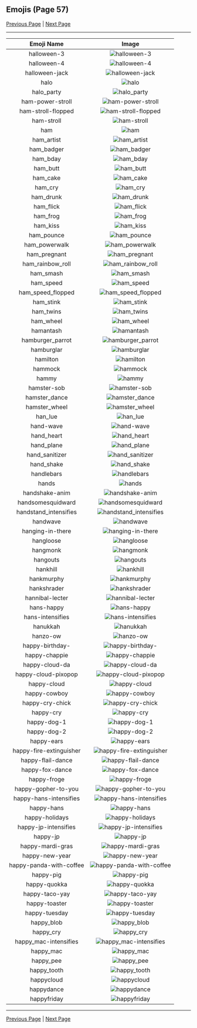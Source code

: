 
## Emojis (Page 57)

[Previous Page](/docs/hc/page-g-0056.md)
  | [Next Page](/docs/hc/page-h-0058.md)

<hr />

|Emoji Name|Image|
| :-: | :-: |
|halloween-3| ![halloween-3](/emojis/hc/halloween-3.gif)|
|halloween-4| ![halloween-4](/emojis/hc/halloween-4.gif)|
|halloween-jack| ![halloween-jack](/emojis/hc/halloween-jack.gif)|
|halo| ![halo](/emojis/hc/halo.png)|
|halo_party| ![halo_party](/emojis/hc/halo_party.gif)|
|ham-power-stroll| ![ham-power-stroll](/emojis/hc/ham-power-stroll.gif)|
|ham-stroll-flopped| ![ham-stroll-flopped](/emojis/hc/ham-stroll-flopped.gif)|
|ham-stroll| ![ham-stroll](/emojis/hc/ham-stroll.gif)|
|ham| ![ham](/emojis/hc/ham.png)|
|ham_artist| ![ham_artist](/emojis/hc/ham_artist.png)|
|ham_badger| ![ham_badger](/emojis/hc/ham_badger.png)|
|ham_bday| ![ham_bday](/emojis/hc/ham_bday.png)|
|ham_butt| ![ham_butt](/emojis/hc/ham_butt.png)|
|ham_cake| ![ham_cake](/emojis/hc/ham_cake.gif)|
|ham_cry| ![ham_cry](/emojis/hc/ham_cry.gif)|
|ham_drunk| ![ham_drunk](/emojis/hc/ham_drunk.gif)|
|ham_flick| ![ham_flick](/emojis/hc/ham_flick.gif)|
|ham_frog| ![ham_frog](/emojis/hc/ham_frog.gif)|
|ham_kiss| ![ham_kiss](/emojis/hc/ham_kiss.gif)|
|ham_pounce| ![ham_pounce](/emojis/hc/ham_pounce.gif)|
|ham_powerwalk| ![ham_powerwalk](/emojis/hc/ham_powerwalk.gif)|
|ham_pregnant| ![ham_pregnant](/emojis/hc/ham_pregnant.png)|
|ham_rainbow_roll| ![ham_rainbow_roll](/emojis/hc/ham_rainbow_roll.gif)|
|ham_smash| ![ham_smash](/emojis/hc/ham_smash.gif)|
|ham_speed| ![ham_speed](/emojis/hc/ham_speed.gif)|
|ham_speed_flopped| ![ham_speed_flopped](/emojis/hc/ham_speed_flopped.gif)|
|ham_stink| ![ham_stink](/emojis/hc/ham_stink.png)|
|ham_twins| ![ham_twins](/emojis/hc/ham_twins.gif)|
|ham_wheel| ![ham_wheel](/emojis/hc/ham_wheel.gif)|
|hamantash| ![hamantash](/emojis/hc/hamantash.png)|
|hamburger_parrot| ![hamburger_parrot](/emojis/hc/hamburger_parrot.gif)|
|hamburglar| ![hamburglar](/emojis/hc/hamburglar.gif)|
|hamilton| ![hamilton](/emojis/hc/hamilton.png)|
|hammock| ![hammock](/emojis/hc/hammock.png)|
|hammy| ![hammy](/emojis/hc/hammy.png)|
|hamster-sob| ![hamster-sob](/emojis/hc/hamster-sob.png)|
|hamster_dance| ![hamster_dance](/emojis/hc/hamster_dance.gif)|
|hamster_wheel| ![hamster_wheel](/emojis/hc/hamster_wheel.gif)|
|han_lue| ![han_lue](/emojis/hc/han_lue.png)|
|hand-wave| ![hand-wave](/emojis/hc/hand-wave.gif)|
|hand_heart| ![hand_heart](/emojis/hc/hand_heart.gif)|
|hand_plane| ![hand_plane](/emojis/hc/hand_plane.png)|
|hand_sanitizer| ![hand_sanitizer](/emojis/hc/hand_sanitizer.png)|
|hand_shake| ![hand_shake](/emojis/hc/hand_shake.gif)|
|handlebars| ![handlebars](/emojis/hc/handlebars.png)|
|hands| ![hands](/emojis/hc/hands.gif)|
|handshake-anim| ![handshake-anim](/emojis/hc/handshake-anim.gif)|
|handsomesquidward| ![handsomesquidward](/emojis/hc/handsomesquidward.png)|
|handstand_intensifies| ![handstand_intensifies](/emojis/hc/handstand_intensifies.gif)|
|handwave| ![handwave](/emojis/hc/handwave.gif)|
|hanging-in-there| ![hanging-in-there](/emojis/hc/hanging-in-there.png)|
|hangloose| ![hangloose](/emojis/hc/hangloose.png)|
|hangmonk| ![hangmonk](/emojis/hc/hangmonk.gif)|
|hangouts| ![hangouts](/emojis/hc/hangouts.png)|
|hankhill| ![hankhill](/emojis/hc/hankhill.png)|
|hankmurphy| ![hankmurphy](/emojis/hc/hankmurphy.jpg)|
|hankshrader| ![hankshrader](/emojis/hc/hankshrader.png)|
|hannibal-lecter| ![hannibal-lecter](/emojis/hc/hannibal-lecter.png)|
|hans-happy| ![hans-happy](/emojis/hc/hans-happy.png)|
|hans-intensifies| ![hans-intensifies](/emojis/hc/hans-intensifies.gif)|
|hanukkah| ![hanukkah](/emojis/hc/hanukkah.gif)|
|hanzo-ow| ![hanzo-ow](/emojis/hc/hanzo-ow.png)|
|happy-birthday-| ![happy-birthday-](/emojis/hc/happy-birthday-.png)|
|happy-chappie| ![happy-chappie](/emojis/hc/happy-chappie.png)|
|happy-cloud-da| ![happy-cloud-da](/emojis/hc/happy-cloud-da.png)|
|happy-cloud-pixopop| ![happy-cloud-pixopop](/emojis/hc/happy-cloud-pixopop.png)|
|happy-cloud| ![happy-cloud](/emojis/hc/happy-cloud.png)|
|happy-cowboy| ![happy-cowboy](/emojis/hc/happy-cowboy.png)|
|happy-cry-chick| ![happy-cry-chick](/emojis/hc/happy-cry-chick.png)|
|happy-cry| ![happy-cry](/emojis/hc/happy-cry.png)|
|happy-dog-1| ![happy-dog-1](/emojis/hc/happy-dog-1.png)|
|happy-dog-2| ![happy-dog-2](/emojis/hc/happy-dog-2.jpg)|
|happy-ears| ![happy-ears](/emojis/hc/happy-ears.png)|
|happy-fire-extinguisher| ![happy-fire-extinguisher](/emojis/hc/happy-fire-extinguisher.png)|
|happy-flail-dance| ![happy-flail-dance](/emojis/hc/happy-flail-dance.gif)|
|happy-fox-dance| ![happy-fox-dance](/emojis/hc/happy-fox-dance.gif)|
|happy-froge| ![happy-froge](/emojis/hc/happy-froge.png)|
|happy-gopher-to-you| ![happy-gopher-to-you](/emojis/hc/happy-gopher-to-you.jpg)|
|happy-hans-intensifies| ![happy-hans-intensifies](/emojis/hc/happy-hans-intensifies.gif)|
|happy-hans| ![happy-hans](/emojis/hc/happy-hans.png)|
|happy-holidays| ![happy-holidays](/emojis/hc/happy-holidays.png)|
|happy-jp-intensifies| ![happy-jp-intensifies](/emojis/hc/happy-jp-intensifies.gif)|
|happy-jp| ![happy-jp](/emojis/hc/happy-jp.jpg)|
|happy-mardi-gras| ![happy-mardi-gras](/emojis/hc/happy-mardi-gras.jpg)|
|happy-new-year| ![happy-new-year](/emojis/hc/happy-new-year.png)|
|happy-panda-with-coffee| ![happy-panda-with-coffee](/emojis/hc/happy-panda-with-coffee.png)|
|happy-pig| ![happy-pig](/emojis/hc/happy-pig.gif)|
|happy-quokka| ![happy-quokka](/emojis/hc/happy-quokka.png)|
|happy-taco-yay| ![happy-taco-yay](/emojis/hc/happy-taco-yay.gif)|
|happy-toaster| ![happy-toaster](/emojis/hc/happy-toaster.gif)|
|happy-tuesday| ![happy-tuesday](/emojis/hc/happy-tuesday.gif)|
|happy_blob| ![happy_blob](/emojis/hc/happy_blob.png)|
|happy_cry| ![happy_cry](/emojis/hc/happy_cry.png)|
|happy_mac-intensifies| ![happy_mac-intensifies](/emojis/hc/happy_mac-intensifies.gif)|
|happy_mac| ![happy_mac](/emojis/hc/happy_mac.png)|
|happy_pee| ![happy_pee](/emojis/hc/happy_pee.png)|
|happy_tooth| ![happy_tooth](/emojis/hc/happy_tooth.png)|
|happycloud| ![happycloud](/emojis/hc/happycloud.png)|
|happydance| ![happydance](/emojis/hc/happydance.gif)|
|happyfriday| ![happyfriday](/emojis/hc/happyfriday.png)|

<hr/>

[Previous Page](/docs/hc/page-g-0056.md)
  | [Next Page](/docs/hc/page-h-0058.md)